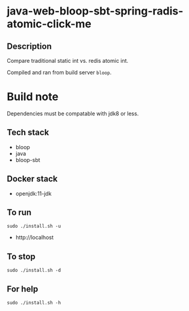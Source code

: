 # java-web-bloop-sbt-spring-radis-atomic-click-me

## Description
Compare traditional static int vs.
redis atomic int.

Compiled and ran from build server `bloop`.

# Build note
Dependencies must be compatable with jdk8 or less.

## Tech stack
- bloop
- java
- bloop-sbt

## Docker stack
- openjdk:11-jdk

## To run
`sudo ./install.sh -u`
- http://localhost

## To stop
`sudo ./install.sh -d`

## For help
`sudo ./install.sh -h`
